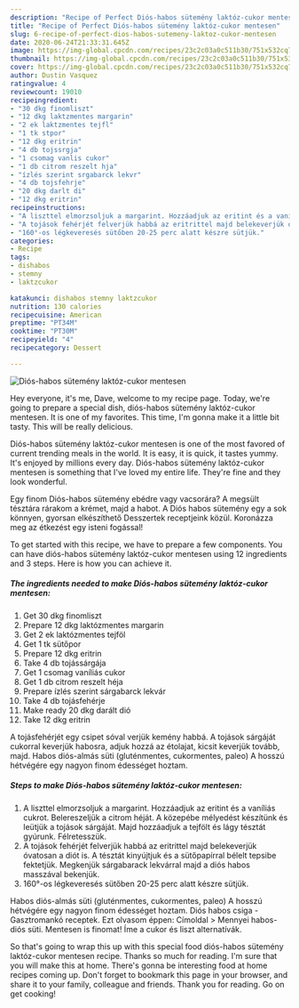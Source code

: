 ```yaml
---
description: "Recipe of Perfect Diós-habos sütemény laktóz-cukor mentesen"
title: "Recipe of Perfect Diós-habos sütemény laktóz-cukor mentesen"
slug: 6-recipe-of-perfect-dios-habos-sutemeny-laktoz-cukor-mentesen
date: 2020-06-24T21:33:31.645Z
image: https://img-global.cpcdn.com/recipes/23c2c03a0c511b30/751x532cq70/dios-habos-sutemeny-laktoz-cukor-mentesen-recept-foto.jpg
thumbnail: https://img-global.cpcdn.com/recipes/23c2c03a0c511b30/751x532cq70/dios-habos-sutemeny-laktoz-cukor-mentesen-recept-foto.jpg
cover: https://img-global.cpcdn.com/recipes/23c2c03a0c511b30/751x532cq70/dios-habos-sutemeny-laktoz-cukor-mentesen-recept-foto.jpg
author: Dustin Vasquez
ratingvalue: 4
reviewcount: 19010
recipeingredient:
- "30 dkg finomliszt"
- "12 dkg laktzmentes margarin"
- "2 ek laktzmentes tejfl"
- "1 tk stpor"
- "12 dkg eritrin"
- "4 db tojssrgja"
- "1 csomag vanlis cukor"
- "1 db citrom reszelt hja"
- "ízlés szerint srgabarck lekvr"
- "4 db tojsfehrje"
- "20 dkg darlt di"
- "12 dkg eritrin"
recipeinstructions:
- "A liszttel elmorzsoljuk a margarint. Hozzáadjuk az eritint és a vaníliás cukrot. Belereszeljük a citrom héját. A közepébe mélyedést készítünk és leütjük a tojások sárgáját. Majd hozzáadjuk a tejfölt és lágy tésztát gyúrunk. Félretesszük."
- "A tojások fehérjét felverjük habbá az eritrittel majd belekeverjük óvatosan a diót is. A tésztát kinyújtjuk és a sütőpapírral bélelt tepsibe fektetjük. Megkenjük sárgabarack lekvárral majd a diós habos masszával bekenjük."
- "160°-os légkeveresés sütőben 20-25 perc alatt készre sütjük."
categories:
- Recipe
tags:
- dishabos
- stemny
- laktzcukor

katakunci: dishabos stemny laktzcukor 
nutrition: 130 calories
recipecuisine: American
preptime: "PT34M"
cooktime: "PT30M"
recipeyield: "4"
recipecategory: Dessert

---
```



![Diós-habos sütemény laktóz-cukor mentesen](https://img-global.cpcdn.com/recipes/23c2c03a0c511b30/751x532cq70/dios-habos-sutemeny-laktoz-cukor-mentesen-recept-foto.jpg)

Hey everyone, it's me, Dave, welcome to my recipe page. Today, we're going to prepare a special dish, diós-habos sütemény laktóz-cukor mentesen. It is one of my favorites. This time, I'm gonna make it a little bit tasty. This will be really delicious.

Diós-habos sütemény laktóz-cukor mentesen is one of the most favored of current trending meals in the world. It is easy, it is quick, it tastes yummy. It's enjoyed by millions every day. Diós-habos sütemény laktóz-cukor mentesen is something that I've loved my entire life. They're fine and they look wonderful.

Egy finom Diós-habos sütemény ebédre vagy vacsorára? A megsült tésztára rárakom a krémet, majd a habot. A Diós habos sütemény egy a sok könnyen, gyorsan elkészíthető Desszertek receptjeink közül. Koronázza meg az étkezést egy isteni fogással!


To get started with this recipe, we have to prepare a few components. You can have diós-habos sütemény laktóz-cukor mentesen using 12 ingredients and 3 steps. Here is how you can achieve it.

<!--inarticleads1-->

##### The ingredients needed to make Diós-habos sütemény laktóz-cukor mentesen:

1. Get 30 dkg finomliszt
1. Prepare 12 dkg laktózmentes margarin
1. Get 2 ek laktózmentes tejföl
1. Get 1 tk sütőpor
1. Prepare 12 dkg eritrin
1. Take 4 db tojássárgája
1. Get 1 csomag vaníliás cukor
1. Get 1 db citrom reszelt héja
1. Prepare ízlés szerint sárgabarck lekvár
1. Take 4 db tojásfehérje
1. Make ready 20 dkg darált dió
1. Take 12 dkg eritrin


A tojásfehérjét egy csipet sóval verjük kemény habbá. A tojások sárgáját cukorral keverjük habosra, adjuk hozzá az étolajat, kicsit keverjük tovább, majd. Habos diós-almás süti (gluténmentes, cukormentes, paleo) A hosszú hétvégére egy nagyon finom édességet hoztam. 

<!--inarticleads2-->

##### Steps to make Diós-habos sütemény laktóz-cukor mentesen:

1. A liszttel elmorzsoljuk a margarint. Hozzáadjuk az eritint és a vaníliás cukrot. Belereszeljük a citrom héját. A közepébe mélyedést készítünk és leütjük a tojások sárgáját. Majd hozzáadjuk a tejfölt és lágy tésztát gyúrunk. Félretesszük.
1. A tojások fehérjét felverjük habbá az eritrittel majd belekeverjük óvatosan a diót is. A tésztát kinyújtjuk és a sütőpapírral bélelt tepsibe fektetjük. Megkenjük sárgabarack lekvárral majd a diós habos masszával bekenjük.
1. 160°-os légkeveresés sütőben 20-25 perc alatt készre sütjük.


Habos diós-almás süti (gluténmentes, cukormentes, paleo) A hosszú hétvégére egy nagyon finom édességet hoztam. Diós habos csiga - Gasztromankó receptek. Ezt olvasom éppen: Címoldal &gt; Mennyei habos-diós süti. Mentesen is finomat! Íme a cukor és liszt alternatívák. 

So that's going to wrap this up with this special food diós-habos sütemény laktóz-cukor mentesen recipe. Thanks so much for reading. I'm sure that you will make this at home. There's gonna be interesting food at home recipes coming up. Don't forget to bookmark this page in your browser, and share it to your family, colleague and friends. Thank you for reading. Go on get cooking!
